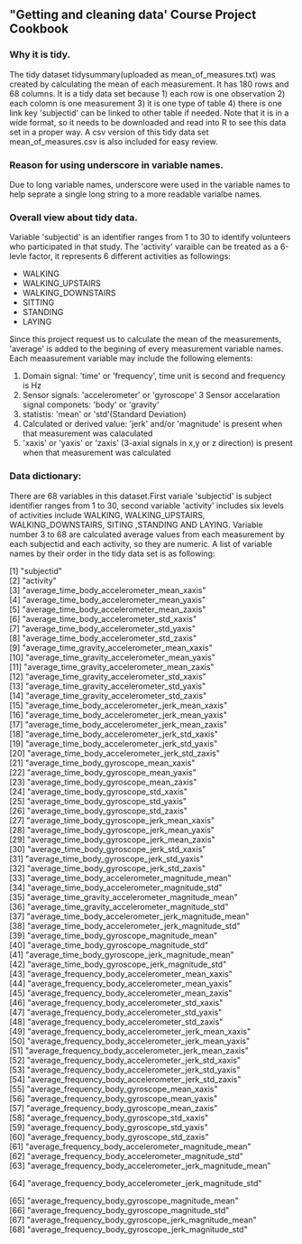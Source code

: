 ##  "Getting and cleaning data' Course Project Cookbook

### Why it is tidy.

The tidy dataset tidysummary(uploaded as mean_of_measures.txt) was created by calculating the mean of each measurement. It has 180 rows and 68 columns. It is a tidy data set because 1) each row is one observation 2) each colomn is one measurement 3) it is one type of table 4) there is one link key 'subjectid' can be linked to other table if needed. Note that it is in a wide format, so it needs to be downloaded and read into R to see this data set in a proper way. A csv version of this tidy data set mean_of_measures.csv is also included for easy review. 
 
### Reason for using underscore in variable names.

Due to long variable names, underscore were used in the variable names to help seprate a single long string to a more readable varialbe names.

### Overall view about tidy data.

Variable 'subjectid' is an identifier ranges from 1 to 30 to identify volunteers who participated in that study. The 'activity' varaible can be treated as a 6-levle factor, it represents 6 different activities as followings: 

*  WALKING
*  WALKING_UPSTAIRS
*  WALKING_DOWNSTAIRS
*  SITTING
*  STANDING
*  LAYING

Since this project request us to calculate the mean of the measurements, 'average' is added to the begining of every measurement variable names.   Each meaasurement variable may include the following elements:

 1. Domain signal: 'time' or 'frequency', time unit is second and frequency is Hz
 2. Sensor signals: 'accelerometer' or 'gyroscope' 
 3  Sensor accelaration signal componets: 'body' or 'gravity'
 4. statistis: 'mean' or 'std'(Standard Deviation)
 5. Calculated or derived value: 'jerk' and/or 'magnitude' is present when that measurement was calaculated
 6. 'xaxis' or 'yaxis' or 'zaxis' (3-axial signals in x,y or z direction) is present when that measurement was calculated

### Data dictionary:

There are 68 variables in this dataset.First variale 'subjectid' is subject identifier ranges from 1 to 30, second variable 'activity' includes six levels of activities include WALKING, WALKING_UPSTAIRS, WALKING_DOWNSTAIRS, SITING ,STANDING AND LAYING. Variable number 3 to 68 are calculated average values from each measurement by each subjectid and each activity, so they are numeric. A list of variable names by their order in the tidy data set is as following:

 [1] "subjectid"                                               
 [2] "activity"                                                
 [3] "average_time_body_accelerometer_mean_xaxis"              
 [4] "average_time_body_accelerometer_mean_yaxis"              
 [5] "average_time_body_accelerometer_mean_zaxis"              
 [6] "average_time_body_accelerometer_std_xaxis"               
 [7] "average_time_body_accelerometer_std_yaxis"               
 [8] "average_time_body_accelerometer_std_zaxis"               
 [9] "average_time_gravity_accelerometer_mean_xaxis"           
[10] "average_time_gravity_accelerometer_mean_yaxis"           
[11] "average_time_gravity_accelerometer_mean_zaxis"           
[12] "average_time_gravity_accelerometer_std_xaxis"            
[13] "average_time_gravity_accelerometer_std_yaxis"            
[14] "average_time_gravity_accelerometer_std_zaxis"            
[15] "average_time_body_accelerometer_jerk_mean_xaxis"         
[16] "average_time_body_accelerometer_jerk_mean_yaxis"         
[17] "average_time_body_accelerometer_jerk_mean_zaxis"         
[18] "average_time_body_accelerometer_jerk_std_xaxis"          
[19] "average_time_body_accelerometer_jerk_std_yaxis"          
[20] "average_time_body_accelerometer_jerk_std_zaxis"          
[21] "average_time_body_gyroscope_mean_xaxis"                  
[22] "average_time_body_gyroscope_mean_yaxis"                  
[23] "average_time_body_gyroscope_mean_zaxis"                  
[24] "average_time_body_gyroscope_std_xaxis"                   
[25] "average_time_body_gyroscope_std_yaxis"                   
[26] "average_time_body_gyroscope_std_zaxis"                   
[27] "average_time_body_gyroscope_jerk_mean_xaxis"             
[28] "average_time_body_gyroscope_jerk_mean_yaxis"             
[29] "average_time_body_gyroscope_jerk_mean_zaxis"             
[30] "average_time_body_gyroscope_jerk_std_xaxis"              
[31] "average_time_body_gyroscope_jerk_std_yaxis"              
[32] "average_time_body_gyroscope_jerk_std_zaxis"              
[33] "average_time_body_accelerometer_magnitude_mean"          
[34] "average_time_body_accelerometer_magnitude_std"           
[35] "average_time_gravity_accelerometer_magnitude_mean"       
[36] "average_time_gravity_accelerometer_magnitude_std"        
[37] "average_time_body_accelerometer_jerk_magnitude_mean"     
[38] "average_time_body_accelerometer_jerk_magnitude_std"      
[39] "average_time_body_gyroscope_magnitude_mean"              
[40] "average_time_body_gyroscope_magnitude_std"               
[41] "average_time_body_gyroscope_jerk_magnitude_mean"         
[42] "average_time_body_gyroscope_jerk_magnitude_std"          
[43] "average_frequency_body_accelerometer_mean_xaxis"         
[44] "average_frequency_body_accelerometer_mean_yaxis"         
[45] "average_frequency_body_accelerometer_mean_zaxis"         
[46] "average_frequency_body_accelerometer_std_xaxis"          
[47] "average_frequency_body_accelerometer_std_yaxis"          
[48] "average_frequency_body_accelerometer_std_zaxis"          
[49] "average_frequency_body_accelerometer_jerk_mean_xaxis"    
[50] "average_frequency_body_accelerometer_jerk_mean_yaxis"    
[51] "average_frequency_body_accelerometer_jerk_mean_zaxis"    
[52] "average_frequency_body_accelerometer_jerk_std_xaxis"     
[53] "average_frequency_body_accelerometer_jerk_std_yaxis"     
[54] "average_frequency_body_accelerometer_jerk_std_zaxis"     
[55] "average_frequency_body_gyroscope_mean_xaxis"             
[56] "average_frequency_body_gyroscope_mean_yaxis"             
[57] "average_frequency_body_gyroscope_mean_zaxis"             
[58] "average_frequency_body_gyroscope_std_xaxis"              
[59] "average_frequency_body_gyroscope_std_yaxis"              
[60] "average_frequency_body_gyroscope_std_zaxis"              
[61] "average_frequency_body_accelerometer_magnitude_mean"     
[62] "average_frequency_body_accelerometer_magnitude_std"      
[63] "average_frequency_body_accelerometer_jerk_magnitude_mean"

[64] "average_frequency_body_accelerometer_jerk_magnitude_std" 

[65] "average_frequency_body_gyroscope_magnitude_mean"         
[66] "average_frequency_body_gyroscope_magnitude_std"          
[67] "average_frequency_body_gyroscope_jerk_magnitude_mean"    
[68] "average_frequency_body_gyroscope_jerk_magnitude_std"     